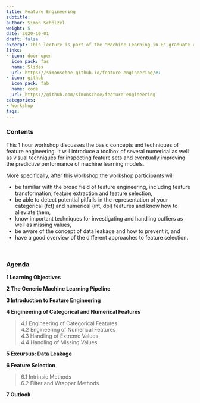```yaml
---
title: Feature Engineering
subtitle: 
author: Simon Schölzel
weight: 5
date: 2020-10-01
draft: false
excerpt: This lecture is part of the "Machine Learning in R" graduate course held at University of Münster, School of Business and Economics (winter term 2020/21). 🎓
links:
- icon: door-open
  icon_pack: fas
  name: Slides
  url: https://simonschoe.github.io/feature-engineering/#1
- icon: github
  icon_pack: fab
  name: code
  url: https://github.com/simonschoe/feature-engineering
categories:
- Workshop 
tags:
---
```


### Contents

This 1 hour workshop discusses the basic concepts and techniques of feature engineering. It will introduce a toolbox of several numerical as well as visual techniques for inspecting feature sets and eventually improving the predictive performance of machine learning models.

More specifically, after this workshop the workshop participants will
- be familiar with the broad field of feature engineering, including feature transformation, feature extraction and feature selection,
- be able to detect potential pitfalls in the representation of your categorical (fct) and numerical (int, dbl) features and know how to alleviate them,
- know important techniques for investigating and handling outliers as well as missing values,
- be aware of the concept of data leakage and how to prevent it, and
- have a good overview of the different approaches to feature selection.

<br>

### Agenda

**1 Learning Objectives**

**2 The Generic Machine Learning Pipeline**

**3 Introduction to Feature Engineering**

**4 Engineering of Categorical and Numerical Features**
>4.1 Engineering of Categorical Features  
4.2 Engineering of Numerical Features  
4.3 Handling of Extreme Values  
4.4 Handling of Missing Values

**5 Excursus: Data Leakage**

**6 Feature Selection**  
>6.1 Intrinsic Methods  
6.2 Filter and Wrapper Methods
  
**7 Outlook**
